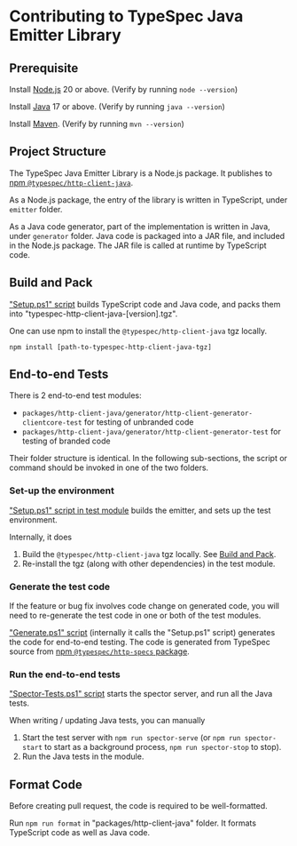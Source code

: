 # Contributing to TypeSpec Java Emitter Library

## Prerequisite

Install [Node.js](https://nodejs.org/) 20 or above. (Verify by running `node --version`)

Install [Java](https://docs.microsoft.com/java/openjdk/download) 17 or above. (Verify by running `java --version`)

Install [Maven](https://maven.apache.org/download.cgi). (Verify by running `mvn --version`)

## Project Structure

The TypeSpec Java Emitter Library is a Node.js package.
It publishes to [npm `@typespec/http-client-java`](https://www.npmjs.com/package/@typespec/http-client-java).

As a Node.js package, the entry of the library is written in TypeScript, under `emitter` folder.

As a Java code generator, part of the implementation is written in Java, under `generator` folder.
Java code is packaged into a JAR file, and included in the Node.js package. The JAR file is called at runtime by TypeScript code.

## Build and Pack

["Setup.ps1" script](https://github.com/microsoft/typespec/blob/main/packages/http-client-java/Setup.ps1) builds TypeScript code and Java code, and packs them into "typespec-http-client-java-[version].tgz".

One can use npm to install the `@typespec/http-client-java` tgz locally.

```
npm install [path-to-typespec-http-client-java-tgz]
```

## End-to-end Tests

There is 2 end-to-end test modules:

- `packages/http-client-java/generator/http-client-generator-clientcore-test` for testing of unbranded code
- `packages/http-client-java/generator/http-client-generator-test` for testing of branded code

Their folder structure is identical. In the following sub-sections, the script or command should be invoked in one of the two folders.

### Set-up the environment

["Setup.ps1" script in test module](https://github.com/microsoft/typespec/blob/main/packages/http-client-java/generator/http-client-generator-clientcore-test/Setup.ps1) builds the emitter, and sets up the test environment.

Internally, it does

1. Build the `@typespec/http-client-java` tgz locally. See [Build and Pack](#build-and-pack).
2. Re-install the tgz (along with other dependencies) in the test module.

### Generate the test code

If the feature or bug fix involves code change on generated code, you will need to re-generate the test code in one or both of the test modules.

["Generate.ps1" script](https://github.com/microsoft/typespec/blob/main/packages/http-client-java/generator/http-client-generator-clientcore-test/Generate.ps1) (internally it calls the "Setup.ps1" script) generates the code for end-to-end testing.
The code is generated from TypeSpec source from [npm `@typespec/http-specs` package](https://www.npmjs.com/package/@typespec/http-specs).

### Run the end-to-end tests

["Spector-Tests.ps1" script](https://github.com/microsoft/typespec/blob/main/packages/http-client-java/generator/http-client-generator-clientcore-test/Spector-Tests.ps1) starts the spector server, and run all the Java tests.

When writing / updating Java tests, you can manually

1. Start the test server with `npm run spector-serve` (or `npm run spector-start` to start as a background process, `npm run spector-stop` to stop).
2. Run the Java tests in the module.

## Format Code

Before creating pull request, the code is required to be well-formatted.

Run `npm run format` in "packages/http-client-java" folder.
It formats TypeScript code as well as Java code.
